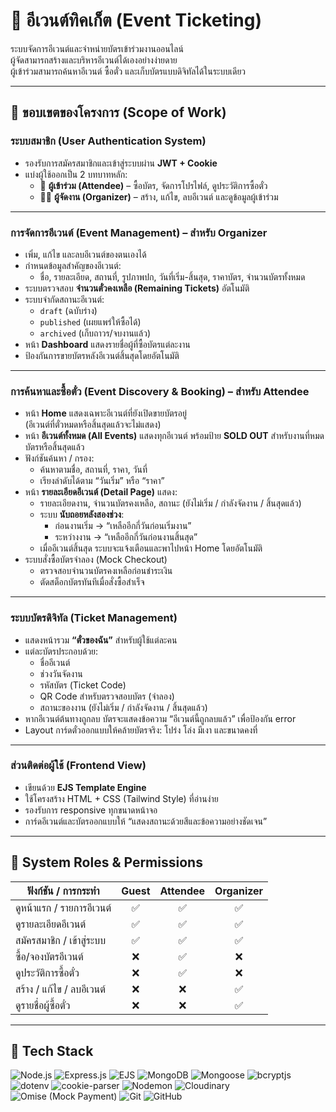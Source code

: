 # 🎫 อีเวนต์ทิคเก็ต (Event Ticketing)

ระบบจัดการอีเวนต์และจำหน่ายบัตรเข้าร่วมงานออนไลน์  
ผู้จัดสามารถสร้างและบริหารอีเวนต์ได้เองอย่างง่ายดาย  
ผู้เข้าร่วมสามารถค้นหาอีเวนต์ ซื้อตั๋ว และเก็บบัตรแบบดิจิทัลได้ในระบบเดียว

---

## 🧭 ขอบเขตของโครงการ (Scope of Work)

### ระบบสมาชิก (User Authentication System)
- รองรับการสมัครสมาชิกและเข้าสู่ระบบผ่าน **JWT + Cookie**
- แบ่งผู้ใช้ออกเป็น 2 บทบาทหลัก:
  - 👤 **ผู้เข้าร่วม (Attendee)** – ซื้อบัตร, จัดการโปรไฟล์, ดูประวัติการซื้อตั๋ว  
  - 🧑‍💼 **ผู้จัดงาน (Organizer)** – สร้าง, แก้ไข, ลบอีเวนต์ และดูข้อมูลผู้เข้าร่วม

---

### การจัดการอีเวนต์ (Event Management) – สำหรับ Organizer
- เพิ่ม, แก้ไข และลบอีเวนต์ของตนเองได้  
- กำหนดข้อมูลสำคัญของอีเวนต์:
  - ชื่อ, รายละเอียด, สถานที่, รูปภาพปก, วันที่เริ่ม-สิ้นสุด, ราคาบัตร, จำนวนบัตรทั้งหมด  
- ระบบตรวจสอบ **จำนวนตั๋วคงเหลือ (Remaining Tickets)** อัตโนมัติ
- ระบบจำกัดสถานะอีเวนต์:  
  - `draft` (ฉบับร่าง)  
  - `published` (เผยแพร่ให้ซื้อได้)  
  - `archived` (เก็บถาวร/จบงานแล้ว)
- หน้า **Dashboard** แสดงรายชื่อผู้ที่ซื้อบัตรแต่ละงาน
- ป้องกันการขายบัตรหลังอีเวนต์สิ้นสุดโดยอัตโนมัติ

---

### การค้นหาและซื้อตั๋ว (Event Discovery & Booking) – สำหรับ Attendee
- หน้า **Home** แสดงเฉพาะอีเวนต์ที่ยังเปิดขายบัตรอยู่  
  (อีเวนต์ที่ตั๋วหมดหรือสิ้นสุดแล้วจะไม่แสดง)
- หน้า **อีเวนต์ทั้งหมด (All Events)** แสดงทุกอีเวนต์ พร้อมป้าย **SOLD OUT** สำหรับงานที่หมดบัตรหรือสิ้นสุดแล้ว
- ฟังก์ชันค้นหา / กรอง:
  - ค้นหาตามชื่อ, สถานที่, ราคา, วันที่
  - เรียงลำดับได้ตาม “วันเริ่ม” หรือ “ราคา”
- หน้า **รายละเอียดอีเวนต์ (Detail Page)** แสดง:
  - รายละเอียดงาน, จำนวนบัตรคงเหลือ, สถานะ (ยังไม่เริ่ม / กำลังจัดงาน / สิ้นสุดแล้ว)
  - ระบบ **นับถอยหลังสองช่วง**:
    - ก่อนงานเริ่ม → “เหลืออีกกี่วันก่อนเริ่มงาน”
    - ระหว่างงาน → “เหลืออีกกี่วันก่อนงานสิ้นสุด”
  - เมื่ออีเวนต์สิ้นสุด ระบบจะแจ้งเตือนและพาไปหน้า Home โดยอัตโนมัติ
- ระบบสั่งซื้อบัตรจำลอง (Mock Checkout)
  - ตรวจสอบจำนวนบัตรคงเหลือก่อนชำระเงิน
  - ตัดสต็อกบัตรทันทีเมื่อสั่งซื้อสำเร็จ

---

### ระบบบัตรดิจิทัล (Ticket Management)
- แสดงหน้ารวม **“ตั๋วของฉัน”** สำหรับผู้ใช้แต่ละคน
- แต่ละบัตรประกอบด้วย:
  - ชื่ออีเวนต์
  - ช่วงวันจัดงาน
  - รหัสบัตร (Ticket Code)
  - QR Code สำหรับตรวจสอบบัตร (จำลอง)
  - สถานะของงาน (ยังไม่เริ่ม / กำลังจัดงาน / สิ้นสุดแล้ว)
- หากอีเวนต์ต้นทางถูกลบ บัตรจะแสดงข้อความ “อีเวนต์นี้ถูกลบแล้ว” เพื่อป้องกัน error
- Layout การ์ดตั๋วออกแบบให้คล้ายบัตรจริง: โปร่ง โล่ง มีเงา และขนาดคงที่

---

### ส่วนติดต่อผู้ใช้ (Frontend View)
- เขียนด้วย **EJS Template Engine**
- ใช้โครงสร้าง HTML + CSS (Tailwind Style) ที่อ่านง่าย
- รองรับการ responsive ทุกขนาดหน้าจอ
- การ์ดอีเวนต์และบัตรออกแบบให้ “แสดงสถานะด้วยสีและข้อความอย่างชัดเจน”

---

## 🔐 System Roles & Permissions

| ฟังก์ชัน / การกระทำ | Guest | Attendee | Organizer |
|----------------------|:----:|:----:|:----:|
| ดูหน้าแรก / รายการอีเวนต์ | ✅ | ✅ | ✅ |
| ดูรายละเอียดอีเวนต์ | ✅ | ✅ | ✅ |
| สมัครสมาชิก / เข้าสู่ระบบ | ✅ | ✅ | ✅ |
| ซื้อ/จองบัตรอีเวนต์ | ❌ | ✅ | ❌ |
| ดูประวัติการซื้อตั๋ว | ❌ | ✅ | ❌ |
| สร้าง / แก้ไข / ลบอีเวนต์ | ❌ | ❌ | ✅ |
| ดูรายชื่อผู้ซื้อตั๋ว | ❌ | ❌ | ✅ |

---

## 🧩 Tech Stack

![Node.js](https://img.shields.io/badge/Node.js-43853D?style=for-the-badge&logo=node.js&logoColor=white)
![Express.js](https://img.shields.io/badge/Express.js-9C9C9C?style=for-the-badge&logo=express&logoColor=white)
![EJS](https://img.shields.io/badge/EJS-B4CA65?style=for-the-badge&logo=ejs&logoColor=black)
![MongoDB](https://img.shields.io/badge/MongoDB-4EA94B?style=for-the-badge&logo=mongodb&logoColor=white)
![Mongoose](https://img.shields.io/badge/Mongoose-880000?style=for-the-badge&logo=mongoose&logoColor=white)
![bcryptjs](https://img.shields.io/badge/bcryptjs-F7DF1E?style=for-the-badge&logo=javascript&logoColor=black)
![dotenv](https://img.shields.io/badge/dotenv-ECD53F?style=for-the-badge&logo=dotenv&logoColor=black)
![cookie-parser](https://img.shields.io/badge/cookie--parser-000000?style=for-the-badge&logo=node.js&logoColor=white)
![Nodemon](https://img.shields.io/badge/Nodemon-76D04B?style=for-the-badge&logo=nodemon&logoColor=black)
![Cloudinary](https://img.shields.io/badge/Cloudinary-3448C5?style=for-the-badge&logo=cloudinary&logoColor=white)
![Omise (Mock Payment)](https://img.shields.io/badge/Payment-Omise-blue?style=for-the-badge)
![Git](https://img.shields.io/badge/Git-F05032?style=for-the-badge&logo=git&logoColor=white)
![GitHub](https://img.shields.io/badge/GitHub-181717?style=for-the-badge&logo=github&logoColor=white)
